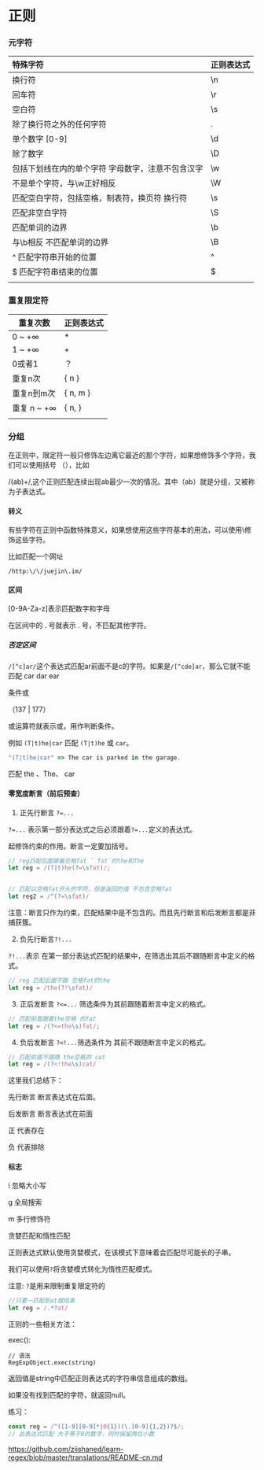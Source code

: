 # 正则

###  元字符

| 特殊字符                                          | 正则表达式 |
| :------------------------------------------------ | ---------- |
| 换行符                                            | \n         |
| 回车符                                            | \r         |
| 空白符                                            | \s         |
| 除了换行符之外的任何字符                          | .          |
| 单个数字 [0-9]                                    | \d         |
| 除了数字                                          | \D         |
| 包括下划线在内的单个字符 字母数字，注意不包含汉字 | \w         |
| 不是单个字符，与\w正好相反                        | \W         |
| 匹配空白字符，包括空格，制表符，换页符 换行符     | \s         |
| 匹配非空白字符                                    | \S         |
| 匹配单词的边界                                    | \b         |
| 与\b相反 不匹配单词的边界                         | \B         |
| ^ 匹配字符串开始的位置                            | ^          |
| $ 匹配字符串结束的位置                            | $          |
|                                                   |            |



### 重复限定符

| 重复次数    | 正则表达式 |
| ----------- | ---------- |
| 0 ~ +∞      | *          |
| 1 ~ +∞      | +          |
| 0或者1      | ？         |
| 重复n次     | { n }      |
| 重复n到m次  | { n, m }   |
| 重复 n ~ +∞ | { n, }     |
|             |            |



### 分组

在正则中，限定符一般只修饰左边离它最近的那个字符，如果想修饰多个字符，我们可以使用括号 （），比如

/(ab)+/,这个正则匹配连续出现ab最少一次的情况。其中（ab）就是分组，又被称为子表达式。

#### 转义

有些字符在正则中函数特殊意义，如果想使用这些字符基本的用法，可以使用\修饰这些字符。

比如匹配一个网址

`/http:\/\/juejin\.im/`

#### 区间

[0-9A-Za-z]表示匹配数字和字母

在区间中的 . 号就表示 . 号，不匹配其他字符。

##### 否定区间

`/[^c]ar/`这个表达式匹配ar前面不是c的字符。如果是`/[^cde]ar`，那么它就不能匹配 car dar ear



条件或

（137 | 177）



或运算符就表示或，用作判断条件。

例如 `(T|t)he|car` 匹配 `(T|t)he` 或 `car`。

```JavaScript
"(T|t)he|car" => The car is parked in the garage.
```

匹配 the  、The、  car



#### 零宽度断言（前后预查）

1. 正先行断言 `?=...`

`?=...` 表示第一部分表达式之后必须跟着`?=...`定义的表达式。

起修饰约束的作用。断言一定要加括号。

```JavaScript
// reg匹配后面跟着空格fat ` fat`的the和The
let reg = /(T|t)he(?=\sfat)/;


// 匹配以空格fat开头的字符，但是返回的值 不包含空格fat
let reg2 = /^(?=\sfat)/
```

注意：断言只作为约束，匹配结果中是不包含的。而且先行断言和后发断言都是非捕获簇。



2. 负先行断言`?!...`

`?!...`表示 在第一部分表达式匹配的结果中，在筛选出其后不跟随断言中定义的格式。

```JavaScript
// reg 匹配后面不跟 空格fat的the
let reg = /the(?!\sfat)/
```

3. 正后发断言 `?<=...` 筛选条件为其前跟随着断言中定义的格式。

```JavaScript
// 匹配前面跟着the空格 的fat
let reg = /(?<=the\s)fat/;
```



4. 负后发断言 `?<!...`筛选条件为 其前不跟随断言中定义的格式。

```JavaScript
// 匹配前面不跟随 the空格的 cat
let reg = /(?<!the\s)cat/
```



这里我们总结下： 

先行断言 断言表达式在后面。 

后发断言 断言表达式在前面

正 代表存在

负 代表排除





#### 标志

i 忽略大小写

g 全局搜索

m  多行修饰符



贪婪匹配和惰性匹配

正则表达式默认使用贪婪模式，在该模式下意味着会匹配尽可能长的子串。

我们可以使用`?`将贪婪模式转化为惰性匹配模式。

注意: `?`是用来限制重复限定符的

```JavaScript
//只要一匹配到at就结束
let reg = /.*?at/
```





正则的一些相关方法：

exec():

```
// 语法
RegExpObject.exec(string)
```

返回值是string中匹配正则表达式的字符串信息组成的数组。

如果没有找到匹配的字符，就返回null。

练习： 

```JavaScript
const reg = /^([1-9][0-9]*|0{1})(\.[0-9]{1,2})?$/;
// 此表达式匹配 大于等于0的数字，同时保留两位小数 
```

https://github.com/ziishaned/learn-regex/blob/master/translations/README-cn.md